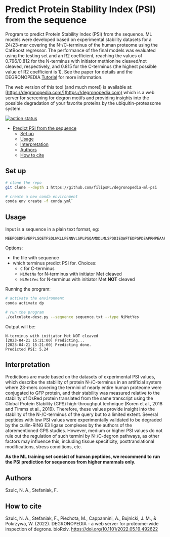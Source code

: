 Predict Protein Stability Index (PSI) from the sequence
================

Program to predict Protein Stability Index (PSI) from the sequence. ML models were developed based on experimental stability datasets for a 24/23-mer covering the N-/C-terminus of the human proteome using the CatBoost regressor. The performance of the final models was evaluated using the testing set and an R2 coefficient, reaching the values of 0.796/0.812 for the N-terminus with initiator methionine cleaved/not cleaved, respectively, and 0.815 for the C-terminus (the highest possible value of R2 coefficient is 1). See the paper for details and the DEGRONOPEDIA [Tutorial](https://degronopedia.com/degronopedia/tutorial#ML) for more information.

The web version of this tool (and much more!) is available at: [https://degronopedia.com/](https://degronopedia.com) which is a web server for screening for degron motifs and providing insights into the possible degradation of your favorite proteins by the ubiquitin-proteasome system. 

[![action status](https://github.com/filipsPL/degronopedia-ml-psi/actions/workflows/thefirst.yml/badge.svg)](https://github.com/filipsPL/degronopedia-ml-psi/actions/workflows/thefirst.yml)

- [Predict PSI from the sequence](#calculate-psi-from-the-sequence)
  - [Set up](#set-up)
  - [Usage](#usage)
  - [Interpretation](#interpretation)
  - [Authors](#authors)
  - [How to cite](#how-to-cite)

## Set up

```sh
# clone the repo
git clone --depth 1 https://github.com/filipsPL/degronopedia-ml-psi

# create a new conda environment
conda env create -f conda.yml`
```

## Usage

Input is a sequence in a plain text format, eg:

```text
MEEPQSDPSVEPPLSQETFSDLWKLLPENNVLSPLPSQAMDDLMLSPDDIEQWFTEDPGPDEAPRMPEAAPPVAPAPAAPTPAAPAPAPSWPLSSSVPSQKTYQGSYGFRLGFLHSGTAKSVTCTYSPALNKMFCQLAKTCPVQLWVDSTPPPGTRVRAMAIYKQSQHMTEVVRRCPHHERCSDSDGLAPPQHLIRVEGNLRVEYLDDRNTFRHSVVVPYEPPEVGSDCTTIHYNYMCNSSCMGGMNRRPILTIITLEDSSGNLLGRNSFEVRVCACPGRDRRT
```

Options:

- the file with sequence
- which terminus predict PSI for. Choices:
  - `C` for C-terminus
  - `NiMetNo` for N-terminus with initiator Met cleaved
  - `NiMetYes` for N-terminus with initiator Met **NOT** cleaved

Running the program:

```sh
# activate the environment
conda activate dp

# run the program
./calculate-desc.py --sequence sequence.txt --type NiMetYes
```

Output will be:

```text
N-terminus with initiator Met NOT cleaved
[2023-04-21 15:21:00] Predicting...
[2023-04-21 15:21:00] Predicting done.
Predicted PSI: 5.24
```

## Interpretation

Predictions are made based on the datasets of experimental PSI values, which describe the stability of protein N-/C-terminus in an artificial system where 23-mers covering the termini of nearly entire human proteome were conjugated to GFP protein, and their stability was measured relative to the stability of DsRed protein translated from the same transcript using the Global Protein Stability (GPS) high-throughput technique (Koren et al., 2018 and Timms et al., 2019). Therefore, these values provide insight into the stability of the N-/C-terminus of the query but to a limited extent. Several peptides with low PSI values were experimentally validated to be degraded by the cullin-RING E3 ligase complexes by the authors of the aforementioned GPS studies. However, medium or higher PSI values do not rule out the regulation of such termini by N-/C-degron pathways, as other factors may influence this, including tissue specificity, posttranslational modifications, stress conditions, etc.

**As the ML training set consist of human peptides, we recommend to run the PSI prediction for sequences from higher mammals only.**

## Authors

Szulc, N. A., Stefaniak, F.

## How to cite

Szulc, N. A., Stefaniak, F., Piechota, M., Cappannini, A., Bujnicki, J. M., & Pokrzywa, W. (2022). DEGRONOPEDIA - a web server for proteome-wide inspection of degrons. bioRxiv. <https://doi.org/10.1101/2022.05.19.492622>
